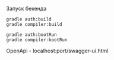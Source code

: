 Запуск бекенда 
```
gradle auth:build
gradle compiler:build

gradle auth:bootRun
gradle compiler:bootRun
```

OpenApi - localhost:port/swagger-ui.html

